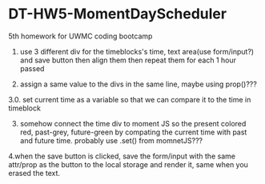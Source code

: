 # DT-HW5-MomentDayScheduler
5th homework for UWMC coding bootcamp

1. use 3 different div for the timeblocks's time, text area(use form/input?) and save button then align them then repeat them for each 1 hour passed

2. assign a same value to the divs in the same line, maybe using prop()???

3.0. set current time as a variable so that we can compare it to the time in timeblock

3. somehow connect the time div to moment JS so the present colored red, past-grey, future-green by compating the current time with past and future time. probably use .set() from momnetJS???

4.when the save button is clicked, save the form/input with the same attr/prop as the button to the local storage and render it, same when you erased the text.
